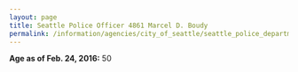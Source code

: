```yaml
---
layout: page
title: Seattle Police Officer 4861 Marcel D. Boudy
permalink: /information/agencies/city_of_seattle/seattle_police_department/copbook/4861/
---
```


**Age as of Feb. 24, 2016:** 50

